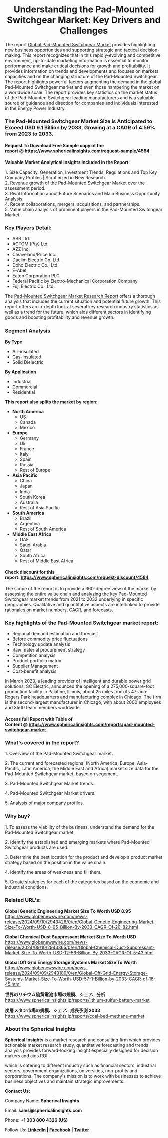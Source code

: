 <h1 style="text-align: center;">Understanding the Pad-Mounted Switchgear Market: Key Drivers and Challenges</h1>
<p>The report&nbsp;<a href="https://www.sphericalinsights.com/reports/pad-mounted-switchgear-market" target="_blank" rel="noopener noreferrer">Global Pad-Mounted Switchgear Market</a>&nbsp;provides highlighting new business opportunities and supporting strategic and tactical decision-making. This report recognizes that in this rapidly-evolving and competitive environment, up-to-date marketing information is essential to monitor performance and make critical decisions for growth and profitability. It provides information on trends and developments and focuses on markets capacities and on the changing structure of the Pad-Mounted Switchgear. The report highlights powerful factors augmenting the demand in the global Pad-Mounted Switchgear market and even those hampering the market on a worldwide scale. The report provides key statistics on the market status of the Pad-Mounted Switchgear leading manufacturers and is a valuable source of guidance and direction for companies and individuals interested in the Energy Power Industry.</p>
<h3>The Pad-Mounted Switchgear Market Size is Anticipated to Exceed USD 9.1 Billion by 2033, Growing at a CAGR of 4.59% from 2023 to 2033.</h3>
<h4>Request To Download Free Sample copy of the report&nbsp;@&nbsp;<a href="https://www.sphericalinsights.com/request-sample/4584" target="_blank" rel="noopener noreferrer">https://www.sphericalinsights.com/request-sample/4584</a></h4>
<p><strong>Valuable Market Analytical Insights Included in the Report:</strong></p>
<p>1. Size Capacity, Generation, Investment Trends, Regulations and Top Key Company Profiles | Scrutinized in New Research.<br />2. Revenue growth of the Pad-Mounted Switchgear Market over the assessment period.<br />3. Rival Information about Future Scenarios and Main Business Opportunity Analysis.<br />4. Recent collaborations, mergers, acquisitions, and partnerships.<br />5. Value chain analysis of prominent players in the Pad-Mounted Switchgear Market.</p>
<h3><strong>Key Players Detail:</strong></h3>
<ul>
<li>ABB Ltd.</li>
<li>ACTOM (Pty) Ltd.</li>
<li>AZZ Inc.</li>
<li>Cleaveland/Price Inc.</li>
<li>Daelim Electric Co. Ltd.</li>
<li>Doho Electric Co., Ltd.</li>
<li>E-Abel</li>
<li>Eaton Corporation PLC</li>
<li>Federal Pacific by Electro-Mechanical Corporation Company</li>
<li>Fuji Electric Co., Ltd.</li>
</ul>
<p>The&nbsp;<a href="https://www.sphericalinsights.com/reports/pad-mounted-switchgear-market" target="_blank" rel="noopener noreferrer">Pad-Mounted Switchgear Market Research Report</a>&nbsp;offers a thorough analysis that includes the current situation and potential future growth. This report offers an in-depth look at several key research industry statistics as well as a trend for the future, which aids different sectors in identifying goods and boosting profitability and revenue growth.</p>
<h3><strong>Segment Analysis</strong></h3>
<p><strong>By Type</strong></p>
<ul>
<li>Air-insulated</li>
<li>Gas-insulated</li>
<li>Solid Dielectric</li>
</ul>
<p><strong>By Application</strong></p>
<ul>
<li>Industrial</li>
<li>Commercial</li>
<li>Residential</li>
</ul>
<p><strong>This report also splits the market by region:</strong></p>
<ul>
<li><strong>North America</strong>
<ul>
<li>US</li>
<li>Canada</li>
<li>Mexico</li>
</ul>
</li>
<li><strong>Europe</strong>
<ul>
<li>Germany</li>
<li>Uk</li>
<li>France</li>
<li>Italy</li>
<li>Spain</li>
<li>Russia</li>
<li>Rest of Europe</li>
</ul>
</li>
<li><strong>Asia Pacific</strong>
<ul>
<li>China</li>
<li>Japan</li>
<li>India</li>
<li>South Korea</li>
<li>Australia</li>
<li>Rest of Asia Pacific</li>
</ul>
</li>
<li><strong>South America</strong>
<ul>
<li>Brazil</li>
<li>Argentina</li>
<li>Rest of South America</li>
</ul>
</li>
<li><strong>Middle East Africa</strong>
<ul>
<li>UAE</li>
<li>Saudi Arabia</li>
<li>Qatar</li>
<li>South Africa</li>
<li>Rest of Middle East Africa</li>
</ul>
</li>
</ul>
<h4>Check discount for this report:&nbsp;<a href="https://www.sphericalinsights.com/request-discount/4584" target="_blank" rel="noopener noreferrer">https://www.sphericalinsights.com/request-discount/4584</a></h4>
<p>The scope of the report is to provide a 360-degree view of the market by assessing the entire value chain and analyzing the key Pad-Mounted Switchgear market trends from 2021 to 2032 underlying in specific geographies. Qualitative and quantitative aspects are interlinked to provide rationales on market numbers, CAGR, and forecasts.</p>
<h3><strong>Key highlights of the Pad-Mounted Switchgear market report:</strong></h3>
<ul>
<li>Regional demand estimation and forecast</li>
<li>Before commodity price fluctuations</li>
<li>Technology update analysis</li>
<li>Raw material procurement strategy</li>
<li>Competition analysis</li>
<li>Product portfolio matrix</li>
<li>Supplier Management</li>
<li>Cost-benefit analysis</li>
</ul>
<p>In March 2023, a leading provider of intelligent and durable power grid solutions, SC Electric, announced the opening of a 275,000-square-foot production facility in Palatine, Illinois, about 25 miles from its 47-acre Rogers Park headquarters and manufacturing complex in Chicago. The firm is the second-largest manufacturer in Chicago, with about 2000 employees and 3500 team members worldwide.</p>
<h4>Access full Report with Table of Content&nbsp;@&nbsp;<a href="https://www.sphericalinsights.com/reports/pad-mounted-switchgear-market" target="_blank" rel="noopener noreferrer">https://www.sphericalinsights.com/reports/pad-mounted-switchgear-market</a></h4>
<h3><strong>What's covered in the report?</strong></h3>
<p>1. Overview of the Pad-Mounted Switchgear market.</p>
<p>2. The current and forecasted regional (North America, Europe, Asia-Pacific, Latin America, the Middle East and Africa) market size data for the Pad-Mounted Switchgear market, based on segement.</p>
<p>3. Pad-Mounted Switchgear Market trends.</p>
<p>4. Pad-Mounted Switchgear Market drivers.</p>
<p>5. Analysis of major company profiles.</p>
<h3><strong>Why buy?</strong></h3>
<p>1. To assess the viability of the business, understand the demand for the Pad-Mounted Switchgear market.</p>
<p>2. Identify the established and emerging markets where Pad-Mounted Switchgear products are used.</p>
<p>3. Determine the best location for the product and develop a product market strategy based on the position in the value chain.</p>
<p>4. Identify the areas of weakness and fill them.</p>
<p>5. Create strategies for each of the categories based on the economic and industrial conditions.</p>
<h3><strong>Related URL's:</strong></h3>
<p><strong>Global Genetic Engineering Market Size To Worth USD 8.95</strong><br /><a href="https://www.globenewswire.com/news-release/2024/09/10/2943426/0/en/Global-Genetic-Engineering-Market-Size-To-Worth-USD-8-95-Billion-By-2033-CAGR-Of-20-82.html" rel="nofollow">https://www.globenewswire.com/news-release/2024/09/10/2943426/0/en/Global-Genetic-Engineering-Market-Size-To-Worth-USD-8-95-Billion-By-2033-CAGR-Of-20-82.html</a>&nbsp;</p>
<p><strong>Global Chemical Dust Suppressant Market Size To Worth USD</strong><br /><a href="https://www.globenewswire.com/news-release/2024/09/10/2943365/0/en/Global-Chemical-Dust-Suppressant-Market-Size-To-Worth-USD-12-56-Billion-By-2033-CAGR-Of-5-43.html" rel="nofollow">https://www.globenewswire.com/news-release/2024/09/10/2943365/0/en/Global-Chemical-Dust-Suppressant-Market-Size-To-Worth-USD-12-56-Billion-By-2033-CAGR-Of-5-43.html</a>&nbsp;</p>
<p><strong>Global Off Grid Energy Storage Systems Market Size To Worth</strong><br /><a href="https://www.globenewswire.com/news-release/2024/09/09/2943109/0/en/Global-Off-Grid-Energy-Storage-Systems-Market-Size-To-Worth-USD-57-1-Billion-by-2033-CAGR-of-16-45.html" rel="nofollow">https://www.globenewswire.com/news-release/2024/09/09/2943109/0/en/Global-Off-Grid-Energy-Storage-Systems-Market-Size-To-Worth-USD-57-1-Billion-by-2033-CAGR-of-16-45.html</a>&nbsp;</p>
<p><strong>世界のリチウム硫黄電池市場の規模、シェア、分析</strong><br /><a href="https://www.sphericalinsights.jp/reports/lithium-sulfur-battery-market" rel="nofollow">https://www.sphericalinsights.jp/reports/lithium-sulfur-battery-market</a>&nbsp;</p>
<p><strong>炭層メタン市場の規模、シェア、成長予測 2033</strong><br /><a href="https://www.sphericalinsights.jp/reports/coal-bed-methane-market" rel="nofollow">https://www.sphericalinsights.jp/reports/coal-bed-methane-market</a>&nbsp;</p>
<h3><strong>About the Spherical Insights</strong></h3>
<p><strong>Spherical Insights</strong>&nbsp;is a market research and consulting firm which provides actionable market research study, quantitative forecasting and trends analysis provides forward-looking insight especially designed for decision makers and aids ROI.</p>
<p>which is catering to different industry such as financial sectors, industrial sectors, government organizations, universities, non-profits and corporations. The company's mission is to work with businesses to achieve business objectives and maintain strategic improvements.</p>
<p><strong>Contact Us:</strong></p>
<p>Company Name:&nbsp;<strong>Spherical Insights</strong></p>
<p>Email:&nbsp;<strong>sales@sphericalinsights.com</strong></p>
<p>Phone:&nbsp;<strong>+1 303 800 4326 (US)</strong></p>
<p>Follow Us:&nbsp;<strong><a href="https://www.linkedin.com/company/spherical-insight/" rel="nofollow"><u>LinkedIn</u></a>&nbsp;|&nbsp;<a href="https://www.facebook.com/sphericalinsights22" rel="nofollow"><u>Facebook</u></a>&nbsp;|&nbsp;<a href="https://twitter.com/SInsights_US" rel="nofollow"><u>Twitter</u></a></strong></p>
